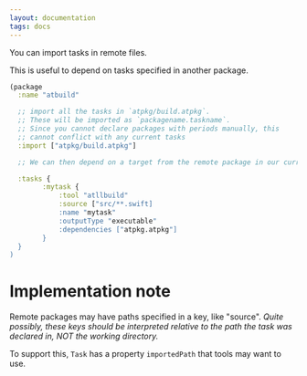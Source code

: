 ```yaml
---
layout: documentation
tags: docs
---
```


You can import tasks in remote files.

This is useful to depend on tasks specified in another package.

```clojure
(package
  :name "atbuild"

  ;; import all the tasks in `atpkg/build.atpkg`.
  ;; These will be imported as `packagename.taskname`.
  ;; Since you cannot declare packages with periods manually, this 
  ;; cannot conflict with any current tasks
  :import ["atpkg/build.atpkg"]

  ;; We can then depend on a target from the remote package in our current one

  :tasks {
        :mytask {
            :tool "atllbuild"
            :source ["src/**.swift]
            :name "mytask"
            :outputType "executable"
            :dependencies ["atpkg.atpkg"]
        }
  }
)
```

# Implementation note

Remote packages may have paths specified in a key, like "source".  *Quite possibly, these keys should be interpreted relative to the path the task was declared in, NOT the working directory.*

To support this, `Task` has a property `importedPath` that tools may want to use.